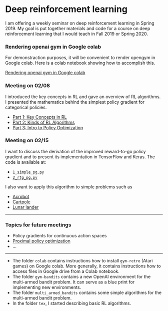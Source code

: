 # Deep reinforcement learning

I am offering a weekly seminar on deep reinforcement learning in Spring 2019.  My goal is put together materials and code for a course on deep reinforcement learning that I would teach in Fall 2019 or Spring 2020.

### Rendering openai gym in Google colab ###

For demonstraction purposes, it will be convenient to render opengym in Google colab. Here is a colab notebook showing how to accomplish this.

[Rendering openai gym in Google colab](https://colab.research.google.com/drive/1_fY8w7kqNE_vqB9QQWN6yJi0_Tb2OMJa)

### Meeting on 02/08

I introduced the key concepts in RL and gave an overview of RL algorithms. I presented the mathematics behind the simplest policy gradient for categorical policies.

- [Part 1: Key Concepts in RL](https://spinningup.openai.com/en/latest/spinningup/rl_intro.html)
- [Part 2: Kinds of RL Algorithms](https://spinningup.openai.com/en/latest/spinningup/rl_intro2.html)
- [Part 3: Intro to Policy Optimization](https://spinningup.openai.com/en/latest/spinningup/rl_intro3.html)

### Meeting on 02/15

I want to discuss the derivation of the improved reward-to-go policy gradient and to present its implementation in TensorFlow and Keras. 
The code is available at:

- [```1_simple_pg.py```](https://github.com/openai/spinningup/blob/master/spinup/examples/pg_math/1_simple_pg.py)
- [```2_rtg_pg.py```](https://github.com/openai/spinningup/blob/master/spinup/examples/pg_math/2_rtg_pg.py)

I also want to apply this algorithm to simple problems such as 

- [Acrobot](https://gym.openai.com/envs/Acrobot-v1/)
- [Cartpole](https://gym.openai.com/envs/CartPole-v1/)
- [Lunar lander](https://gym.openai.com/envs/LunarLander-v2/)

---

### Topics for future meetings

- Policy gradients for continuous action spaces
- [Proximal policy optimization](https://blog.openai.com/openai-baselines-ppo/)
- ...

---

- The folder ```colab``` contains instructions how to install ```gym-retro``` (Atari games) on Google colab. More generally, it contains instructions how to access files in Google drive from a Colab notebook.
- The folder ```gym-bandits``` contains a new OpenAI environment for the multi-armed bandit problem. It can serve as a blue print for implementing new environments.
- The folder ```multi_armed_bandits``` contains some simple algorithms for the multi-armed bandit problem.
- In the folder ```tex```, I started describing basic RL algorithms. 
